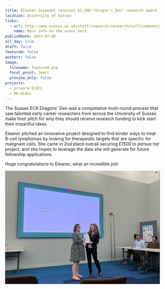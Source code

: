 ```yaml
---
title: Eleanor Jayawant receives £1,500 "Dragon's Den" research award
location: University of Sussex
links:
  - url: http://www.sussex.ac.uk/staff/research/researchstaff/community/ecr-symposium/ecr_dragons_den
    name: More info on the event here.
publishDate: 2023-07-06
all_day: true
draft: false
featured: false
authors: false
image:
  filename: featured.png
  focal_point: Smart
  preview_only: false
projects:
  - primary-DLBCL
  - RR-DLBCL
---
```

The Sussex ECR Dragons' Den was a competative mutli-round process that saw talented early career reseachers from across the University of Sussex make their pitch for why they should receive research funding to kick start their impactful ideas.

Eleanor pitched an innovative project designed to find kinder ways to treat B-cell lymphomas by looking for therapeutic targets that are specific for malignant cells. She came in 2nd place overall securing £1500 to persue her project, and she hopes to leverage the data she will generate for future fellowship applications.

Huge congratulations to Eleanor, what an incredible job!

![Eleanor Winning](eleanor1.png)

